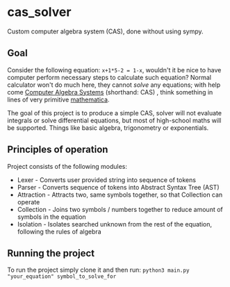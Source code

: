# cas_solver
Custom computer algebra system (CAS), done without using sympy.

## Goal
Consider the following equation: `x+1*5-2 = 1-x`, wouldn't it be nice to have computer perform necessary steps to calculate such equation?
Normal calculator won't do much here, they cannot _solve_ any equations; with help come [Computer Algebra Systems](https://en.wikipedia.org/wiki/Computer_algebra_system) (shorthand: CAS)
, think something in lines of very primitive [mathematica](https://www.wolfram.com/mathematica/). 

The goal of this project is to produce a simple CAS, solver will not evaluate integrals or solve differential equations, but most of high-school
maths will be supported. Things like basic algebra, trigonometry or exponentials.

## Principles of operation

Project consists of the following modules:
- Lexer - Converts user provided string into sequence of tokens
- Parser - Converts sequence of tokens into Abstract Syntax Tree (AST)
- Attraction - Attracts two, same symbols together, so that Collection can operate
- Collection - Joins two symbols / numbers together to reduce amount of symbols in the equation
- Isolation - Isolates searched unknown from the rest of the equation, following the rules of algebra




## Running the project
To run the project simply clone it and then run: `python3 main.py "your_equation" symbol_to_solve_for`
